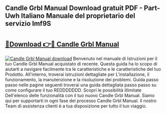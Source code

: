 ## Candle Grbl Manual Download gratuit PDF - Part-Uwh Italiano Manuale del proprietario del servizio Imf9S

# <h2><a href="http://dfbaki.blite.top/?on=Candle+Grbl+Manual">🔗Download 👉🔴 Candle Grbl Manual</a></h2>

[![Candle Grbl Manual download](https://i.imgur.com/lujVjoI.png)](http://dfbaki.blite.top/?on=Candle+Grbl+Manual)
Benvenuto nel manuale di Istruzioni per il tuo Candle Grbl Manual acquistato di recente. Questa guida ha lo scopo di aiutarti a navigare facilmente tra le caratteristiche e le caratteristiche del tuo Prodotto. All'interno, troverai istruzioni dettagliate per L'installazione, il funzionamento, la manutenzione e la risoluzione dei problemi. Guida passo passo nelle pagine seguenti troverai una guida dettagliata passo passo su come configurare il tuo REDDDDDDD. Scopri le possibilità illimitate Dell'elenco delle funzionalità con il tuo nuovo Candle Grbl Manual. Siamo qui per supportarti in ogni fase del processo Candle Grbl Manual. Il nostro Team di assistenza clienti è a tua disposizione per tutto il tuo viaggio.

